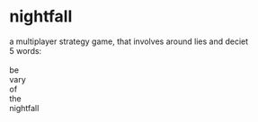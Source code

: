 # nightfall
<p>a multiplayer strategy game, that involves around lies and deciet <br/>
5 words: 
<br/>
<br/>
be <br/>
vary <br/>
of <br/>
the <br/>
nightfall</p>